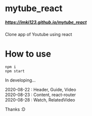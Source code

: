 # mytube_react
##### https://imki123.github.io/mytube_react
Clone app of Youtube using react

# How to use
```
npm i  
npm start
```  

In developing...

2020-08-22 : Header, Guide, Video  
2020-08-23 : Content, react-router  
2020-08-28 : Watch, RelatedVideo  

Thanks :D
